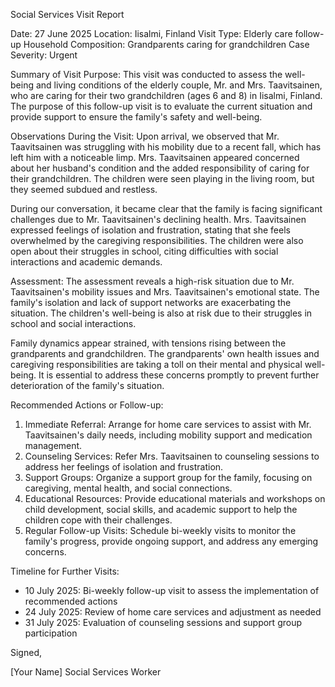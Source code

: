 Social Services Visit Report

Date: 27 June 2025
Location: Iisalmi, Finland
Visit Type: Elderly care follow-up
Household Composition: Grandparents caring for grandchildren
Case Severity: Urgent

Summary of Visit Purpose:
This visit was conducted to assess the well-being and living conditions of the elderly couple, Mr. and Mrs. Taavitsainen, who are caring for their two grandchildren (ages 6 and 8) in Iisalmi, Finland. The purpose of this follow-up visit is to evaluate the current situation and provide support to ensure the family's safety and well-being.

Observations During the Visit:
Upon arrival, we observed that Mr. Taavitsainen was struggling with his mobility due to a recent fall, which has left him with a noticeable limp. Mrs. Taavitsainen appeared concerned about her husband's condition and the added responsibility of caring for their grandchildren. The children were seen playing in the living room, but they seemed subdued and restless.

During our conversation, it became clear that the family is facing significant challenges due to Mr. Taavitsainen's declining health. Mrs. Taavitsainen expressed feelings of isolation and frustration, stating that she feels overwhelmed by the caregiving responsibilities. The children were also open about their struggles in school, citing difficulties with social interactions and academic demands.

Assessment:
The assessment reveals a high-risk situation due to Mr. Taavitsainen's mobility issues and Mrs. Taavitsainen's emotional state. The family's isolation and lack of support networks are exacerbating the situation. The children's well-being is also at risk due to their struggles in school and social interactions.

Family dynamics appear strained, with tensions rising between the grandparents and grandchildren. The grandparents' own health issues and caregiving responsibilities are taking a toll on their mental and physical well-being. It is essential to address these concerns promptly to prevent further deterioration of the family's situation.

Recommended Actions or Follow-up:
1. Immediate Referral: Arrange for home care services to assist with Mr. Taavitsainen's daily needs, including mobility support and medication management.
2. Counseling Services: Refer Mrs. Taavitsainen to counseling sessions to address her feelings of isolation and frustration.
3. Support Groups: Organize a support group for the family, focusing on caregiving, mental health, and social connections.
4. Educational Resources: Provide educational materials and workshops on child development, social skills, and academic support to help the children cope with their challenges.
5. Regular Follow-up Visits: Schedule bi-weekly visits to monitor the family's progress, provide ongoing support, and address any emerging concerns.

Timeline for Further Visits:
- 10 July 2025: Bi-weekly follow-up visit to assess the implementation of recommended actions
- 24 July 2025: Review of home care services and adjustment as needed
- 31 July 2025: Evaluation of counseling sessions and support group participation

Signed,

[Your Name]
Social Services Worker